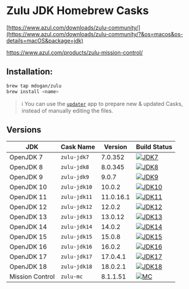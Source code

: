 # Zulu JDK Homebrew Casks

[https://www.azul.com/downloads/zulu-community/](https://www.azul.com/downloads/zulu-community/?&os=macos&os-details=macOS&package=jdk)

https://www.azul.com/products/zulu-mission-control/

## Installation:

```bash
brew tap mdogan/zulu
brew install <name>
```

> :information_source: You can use the [`updater`](updater) app to prepare new & updated Casks, instead of manually editing the files.


## Versions

| JDK | Cask Name | Version | Build Status |
|--|--|--|--|
| OpenJDK 7 | `zulu-jdk7` | 7.0.352 | [![JDK7](https://github.com/mdogan/homebrew-zulu/workflows/JDK7/badge.svg)](https://github.com/mdogan/homebrew-zulu/actions) |
| OpenJDK 8 | `zulu-jdk8` | 8.0.345 | [![JDK8](https://github.com/mdogan/homebrew-zulu/workflows/JDK8/badge.svg)](https://github.com/mdogan/homebrew-zulu/actions) |
| OpenJDK 9 | `zulu-jdk9` | 9.0.7 | [![JDK9](https://github.com/mdogan/homebrew-zulu/workflows/JDK9/badge.svg)](https://github.com/mdogan/homebrew-zulu/actions) |
| OpenJDK 10 | `zulu-jdk10` | 10.0.2 | [![JDK10](https://github.com/mdogan/homebrew-zulu/workflows/JDK10/badge.svg)](https://github.com/mdogan/homebrew-zulu/actions) |
| OpenJDK 11 | `zulu-jdk11` | 11.0.16.1 | [![JDK11](https://github.com/mdogan/homebrew-zulu/workflows/JDK11/badge.svg)](https://github.com/mdogan/homebrew-zulu/actions) |
| OpenJDK 12 | `zulu-jdk12` | 12.0.2 | [![JDK12](https://github.com/mdogan/homebrew-zulu/workflows/JDK12/badge.svg)](https://github.com/mdogan/homebrew-zulu/actions) |
| OpenJDK 13 | `zulu-jdk13` | 13.0.12 | [![JDK13](https://github.com/mdogan/homebrew-zulu/workflows/JDK13/badge.svg)](https://github.com/mdogan/homebrew-zulu/actions) |
| OpenJDK 14 | `zulu-jdk14` | 14.0.2 | [![JDK14](https://github.com/mdogan/homebrew-zulu/workflows/JDK14/badge.svg)](https://github.com/mdogan/homebrew-zulu/actions) |
| OpenJDK 15 | `zulu-jdk15` | 15.0.8 | [![JDK15](https://github.com/mdogan/homebrew-zulu/workflows/JDK15/badge.svg)](https://github.com/mdogan/homebrew-zulu/actions) |
| OpenJDK 16 | `zulu-jdk16` | 16.0.2 | [![JDK16](https://github.com/mdogan/homebrew-zulu/workflows/JDK16/badge.svg)](https://github.com/mdogan/homebrew-zulu/actions) |
| OpenJDK 17 | `zulu-jdk17` | 17.0.4.1 | [![JDK17](https://github.com/mdogan/homebrew-zulu/workflows/JDK17/badge.svg)](https://github.com/mdogan/homebrew-zulu/actions) |
| OpenJDK 18 | `zulu-jdk18` | 18.0.2.1 | [![JDK18](https://github.com/mdogan/homebrew-zulu/workflows/JDK18/badge.svg)](https://github.com/mdogan/homebrew-zulu/actions) |
| Mission Control | `zulu-mc` | 8.1.1.51 | [![MC](https://github.com/mdogan/homebrew-zulu/workflows/MissionControl/badge.svg)](https://github.com/mdogan/homebrew-zulu/actions) |
